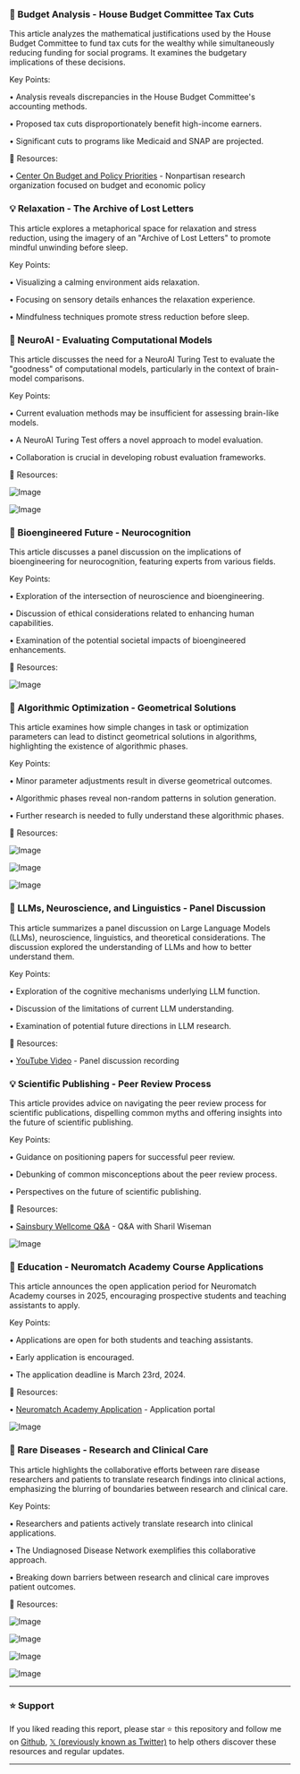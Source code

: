 ### 🤖 Budget Analysis - House Budget Committee Tax Cuts

This article analyzes the mathematical justifications used by the House Budget Committee to fund tax cuts for the wealthy while simultaneously reducing funding for social programs.  It examines the budgetary implications of these decisions.

Key Points:

•  Analysis reveals discrepancies in the House Budget Committee's accounting methods.


•  Proposed tax cuts disproportionately benefit high-income earners.


•  Significant cuts to programs like Medicaid and SNAP are projected.


🔗 Resources:

• [Center On Budget and Policy Priorities](https://www.cbpp.org/) -  Nonpartisan research organization focused on budget and economic policy


### 💡 Relaxation - The Archive of Lost Letters

This article explores a metaphorical space for relaxation and stress reduction, using the imagery of an "Archive of Lost Letters" to promote mindful unwinding before sleep.

Key Points:

•  Visualizing a calming environment aids relaxation.


•  Focusing on sensory details enhances the relaxation experience.


•  Mindfulness techniques promote stress reduction before sleep.


### 🤖 NeuroAI - Evaluating Computational Models

This article discusses the need for a NeuroAI Turing Test to evaluate the "goodness" of computational models, particularly in the context of brain-model comparisons.

Key Points:

•  Current evaluation methods may be insufficient for assessing brain-like models.


•  A NeuroAI Turing Test offers a novel approach to model evaluation.


•  Collaboration is crucial in developing robust evaluation frameworks.


🔗 Resources:

![Image](https://pbs.twimg.com/media/Gkpy5Z0XQAEv9mf?format=jpg&name=small)

![Image](https://pbs.twimg.com/media/Gko9_YQWEAEwuJN?format=jpg&name=240x240)


### 🤖 Bioengineered Future - Neurocognition

This article discusses a panel discussion on the implications of bioengineering for neurocognition, featuring experts from various fields.

Key Points:

•  Exploration of the intersection of neuroscience and bioengineering.


•  Discussion of ethical considerations related to enhancing human capabilities.


•  Examination of the potential societal impacts of bioengineered enhancements.


🔗 Resources:

![Image](https://pbs.twimg.com/media/GkpSLatXQAAqfpy?format=jpg&name=small)


### 🤖 Algorithmic Optimization - Geometrical Solutions

This article examines how simple changes in task or optimization parameters can lead to distinct geometrical solutions in algorithms, highlighting the existence of algorithmic phases.

Key Points:

•  Minor parameter adjustments result in diverse geometrical outcomes.


•  Algorithmic phases reveal non-random patterns in solution generation.


•  Further research is needed to fully understand these algorithmic phases.


🔗 Resources:

![Image](https://pbs.twimg.com/media/GkqOGlKXMAAU2zv?format=jpg&name=small)

![Image](https://pbs.twimg.com/media/GkqMu_AXYAA29et?format=jpg&name=360x360)

![Image](https://pbs.twimg.com/media/GkqMu-5WMAA9dZI?format=jpg&name=360x360)


### 🤖  LLMs, Neuroscience, and Linguistics - Panel Discussion

This article summarizes a panel discussion on Large Language Models (LLMs), neuroscience, linguistics, and theoretical considerations.  The discussion explored the understanding of LLMs and how to better understand them.

Key Points:

•  Exploration of the cognitive mechanisms underlying LLM function.


•  Discussion of the limitations of current LLM understanding.


•  Examination of potential future directions in LLM research.


🔗 Resources:

• [YouTube Video](https://youtube.com/watch?v=RD2EhzVHjro) - Panel discussion recording


### 💡 Scientific Publishing - Peer Review Process

This article provides advice on navigating the peer review process for scientific publications, dispelling common myths and offering insights into the future of scientific publishing.

Key Points:

•  Guidance on positioning papers for successful peer review.


•  Debunking of common misconceptions about the peer review process.


•  Perspectives on the future of scientific publishing.


🔗 Resources:

• [Sainsbury Wellcome Q&A](https://sainsburywellcome.org/web/qa/dos-and-donts-publishing-nature-neuroscience) - Q&A with Sharil Wiseman


![Image](https://pbs.twimg.com/media/GkoV3kYXwAAt1CE?format=jpg&name=small)


### 🚀 Education - Neuromatch Academy Course Applications

This article announces the open application period for Neuromatch Academy courses in 2025, encouraging prospective students and teaching assistants to apply.

Key Points:

•  Applications are open for both students and teaching assistants.


•  Early application is encouraged.


•  The application deadline is March 23rd, 2024.


🔗 Resources:

• [Neuromatch Academy Application](https://buff.ly/3PaEQys) - Application portal


![Image](https://pbs.twimg.com/media/Gki3NzHXYAIjyTh?format=jpg&name=small)


### 🤖 Rare Diseases - Research and Clinical Care

This article highlights the collaborative efforts between rare disease researchers and patients to translate research findings into clinical actions, emphasizing the blurring of boundaries between research and clinical care.

Key Points:

•  Researchers and patients actively translate research into clinical applications.


•  The Undiagnosed Disease Network exemplifies this collaborative approach.


•  Breaking down barriers between research and clinical care improves patient outcomes.


🔗 Resources:

![Image](https://pbs.twimg.com/media/GkpLC48XcAE0ZHM?format=jpg&name=360x360)

![Image](https://pbs.twimg.com/media/GkpLcwmXIAAu_QX?format=jpg&name=360x360)

![Image](https://pbs.twimg.com/media/GkpLjU1XUAADJhH?format=jpg&name=360x360)

![Image](https://pbs.twimg.com/media/GkpLpXSXEAAAcjx?format=jpg&name=360x360)


---

### ⭐️ Support

If you liked reading this report, please star ⭐️ this repository and follow me on [Github](https://github.com/Drix10), [𝕏 (previously known as Twitter)](https://x.com/DRIX_10_) to help others discover these resources and regular updates.

---